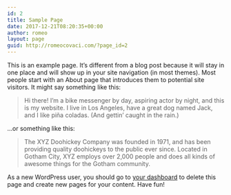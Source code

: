 ```yaml
---
id: 2
title: Sample Page
date: 2017-12-21T08:20:35+00:00
author: romeo
layout: page
guid: http://romeocovaci.com/?page_id=2
---
```

This is an example page. It&#8217;s different from a blog post because it will stay in one place and will show up in your site navigation (in most themes). Most people start with an About page that introduces them to potential site visitors. It might say something like this:

> Hi there! I&#8217;m a bike messenger by day, aspiring actor by night, and this is my website. I live in Los Angeles, have a great dog named Jack, and I like pi&#241;a coladas. (And gettin&#8217; caught in the rain.)

&#8230;or something like this:

> The XYZ Doohickey Company was founded in 1971, and has been providing quality doohickeys to the public ever since. Located in Gotham City, XYZ employs over 2,000 people and does all kinds of awesome things for the Gotham community.

As a new WordPress user, you should go to [your dashboard](http://romeocovaci.com/wp-admin/) to delete this page and create new pages for your content. Have fun!